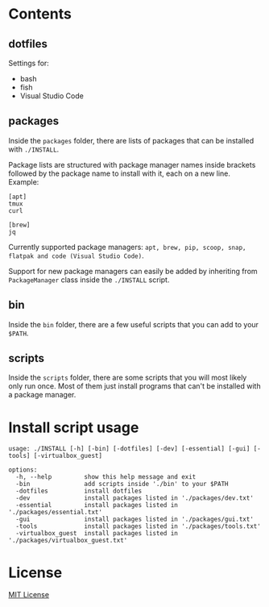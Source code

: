 
# Contents

## dotfiles
Settings for:
- bash
- fish
- Visual Studio Code


## packages
Inside the ```packages``` folder, there are lists of packages that can be installed with ```./INSTALL```.

Package lists are structured with package manager names inside brackets followed by the package name to install with it, each on a new line.
Example:
```
[apt]
tmux
curl

[brew]
jq
```
Currently supported package managers: ```apt, brew, pip, scoop, snap, flatpak and code (Visual Studio Code)```.

Support for new package managers can easily be added by inheriting from ```PackageManager``` class inside the ```./INSTALL``` script.

## bin
Inside the ```bin``` folder, there are a few useful scripts that you can add to your ```$PATH```.

## scripts
Inside the ```scripts``` folder, there are some scripts that you will most likely only run once. 
Most of them just install programs that can't be installed with a package manager.


# Install script usage
```
usage: ./INSTALL [-h] [-bin] [-dotfiles] [-dev] [-essential] [-gui] [-tools] [-virtualbox_guest]

options:
  -h, --help         show this help message and exit
  -bin               add scripts inside './bin' to your $PATH
  -dotfiles          install dotfiles
  -dev               install packages listed in './packages/dev.txt'
  -essential         install packages listed in './packages/essential.txt'
  -gui               install packages listed in './packages/gui.txt'
  -tools             install packages listed in './packages/tools.txt'
  -virtualbox_guest  install packages listed in './packages/virtualbox_guest.txt'
```
# License
[MIT License](https://github.com/zigai/dotfiles/blob/master/LICENSE)
